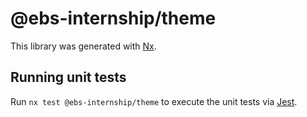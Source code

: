 # @ebs-internship/theme

This library was generated with [Nx](https://nx.dev).

## Running unit tests

Run `nx test @ebs-internship/theme` to execute the unit tests via [Jest](https://jestjs.io).
